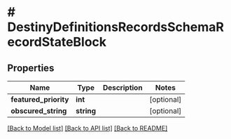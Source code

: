 # # DestinyDefinitionsRecordsSchemaRecordStateBlock

## Properties

Name | Type | Description | Notes
------------ | ------------- | ------------- | -------------
**featured_priority** | **int** |  | [optional]
**obscured_string** | **string** |  | [optional]

[[Back to Model list]](../../README.md#models) [[Back to API list]](../../README.md#endpoints) [[Back to README]](../../README.md)
